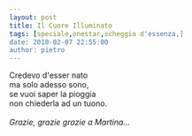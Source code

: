 ```yaml
---
layout: post
title: Il Cuore Illuminato
tags: [speciale,onestar,scheggia d'essenza,]
date: 2010-02-07 22:55:00
author: pietro
---
```

Credevo d'esser nato<br/>ma solo adesso sono,<br/>se vuoi saper la pioggia<br/>non chiederla ad un tuono.<br/><br/><span style="font-style: italic">Grazie, grazie grazie a Martina...</span>
